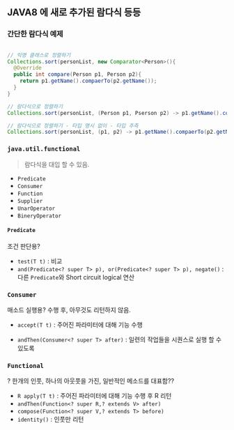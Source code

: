 ## JAVA8 에 새로 추가된 람다식 등등

### 간단한 람다식 예제

```java

// 익명 클래스로 정렬하기 
Collections.sort(personList, new Comparator<Person>(){
  @Override
  public int compare(Person p1, Person p2){
    return p1.getName().compaerTo(p2.getName());
  }
}

// 람다식으로 정렬하기
Collections.sort(personList, (Person p1, Pserson p2) -> p1.getName().compaerTo(p2.getName()));

// 람다식으로 정렬하기 - 타입 명시 없이 - 타입 추측
Collections.sort(personList, (p1, p2) -> p1.getName().compaerTo(p2.getName()));

```

### `java.util.functional`

> 람다식을 대입 할 수 있음.

- `Predicate`
- `Consumer`
- `Function`
- `Supplier`
- `UnarOperator`
- `BineryOperator`


#### `Predicate`

 조건 판단용?

- `test(T t)`
  : 비교 
- `and(Predicate<? super T> p), or(Predicate<? super T> p), negate()`
  : 다른 `Predicate`와 Short circuit logical 연산 


### `Consumer`

 매소드 실행용? 수행 후, 아무것도 리턴하지 않음. 

- `accept(T t)`
  : 주어진 파라미터에 대해 기능 수행 

- `andThen(Consumer<? super T> after)`
  : 일련의 작업들을 시퀀스로 실행 할 수 있도록


### `Functional`

 ? 한개의 인풋, 하나의 아웃풋을 가진, 일반적인 메소드를 대표함??
 
- `R apply(T t)`
  : 주어진 파라미터에 대해 기능 수행 후 R 리턴
- `andThen(Function<? super R,? extends V> after)`
- `compose(Function<? super V,? extends T> before)`
- `identity()`
  : 인풋만 리턴


### 
